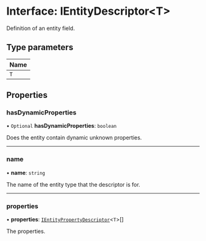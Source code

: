 # Interface: IEntityDescriptor\<T\>

Definition of an entity field.

## Type parameters

| Name |
| :------ |
| `T` |

## Properties

### hasDynamicProperties

• `Optional` **hasDynamicProperties**: `boolean`

Does the entity contain dynamic unknown properties.

___

### name

• **name**: `string`

The name of the entity type that the descriptor is for.

___

### properties

• **properties**: [`IEntityPropertyDescriptor`](IEntityPropertyDescriptor.md)\<`T`\>[]

The properties.
